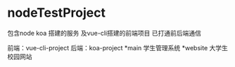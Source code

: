 # nodeTestProject
包含node koa 搭建的服务 及vue-cli搭建的前端项目 已打通前后端通信

前端：vue-cli-project
后端：koa-project *main 学生管理系统 *website 大学生校园网站

